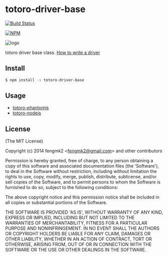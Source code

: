 totoro-driver-base
=======

[![Build Status](https://secure.travis-ci.org/node-modules/totoro-driver-base.png)](http://travis-ci.org/node-modules/totoro-driver-base)

[![NPM](https://nodei.co/npm/totoro-driver-base.png?downloads=true&stars=true)](https://nodei.co/npm/totoro-driver-base/)

![logo](https://raw.github.com/node-modules/totoro-driver-base/master/logo.png)

totoro driver base class. [How to write a driver](https://github.com/totorojs/totoro-server#how-to-write-a-driver)

## Install

```bash
$ npm install -s totoro-driver-base
```

## Usage

* [totoro-phantomjs](https://github.com/fengmk2/totoro-phantomjs)
* [totoro-nodejs](https://github.com/fengmk2/totoro-nodejs)

## License

(The MIT License)

Copyright (c) 2014 fengmk2 &lt;fengmk2@gmail.com&gt; and other contributors

Permission is hereby granted, free of charge, to any person obtaining
a copy of this software and associated documentation files (the
'Software'), to deal in the Software without restriction, including
without limitation the rights to use, copy, modify, merge, publish,
distribute, sublicense, and/or sell copies of the Software, and to
permit persons to whom the Software is furnished to do so, subject to
the following conditions:

The above copyright notice and this permission notice shall be
included in all copies or substantial portions of the Software.

THE SOFTWARE IS PROVIDED 'AS IS', WITHOUT WARRANTY OF ANY KIND,
EXPRESS OR IMPLIED, INCLUDING BUT NOT LIMITED TO THE WARRANTIES OF
MERCHANTABILITY, FITNESS FOR A PARTICULAR PURPOSE AND NONINFRINGEMENT.
IN NO EVENT SHALL THE AUTHORS OR COPYRIGHT HOLDERS BE LIABLE FOR ANY
CLAIM, DAMAGES OR OTHER LIABILITY, WHETHER IN AN ACTION OF CONTRACT,
TORT OR OTHERWISE, ARISING FROM, OUT OF OR IN CONNECTION WITH THE
SOFTWARE OR THE USE OR OTHER DEALINGS IN THE SOFTWARE.
